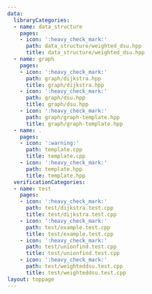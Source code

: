 ```yaml
---
data:
  libraryCategories:
  - name: data_structure
    pages:
    - icon: ':heavy_check_mark:'
      path: data_structure/weighted_dsu.hpp
      title: data_structure/weighted_dsu.hpp
  - name: graph
    pages:
    - icon: ':heavy_check_mark:'
      path: graph/dijkstra.hpp
      title: graph/dijkstra.hpp
    - icon: ':heavy_check_mark:'
      path: graph/dsu.hpp
      title: graph/dsu.hpp
    - icon: ':heavy_check_mark:'
      path: graph/graph-template.hpp
      title: graph/graph-template.hpp
  - name: .
    pages:
    - icon: ':warning:'
      path: template.cpp
      title: template.cpp
    - icon: ':heavy_check_mark:'
      path: template.hpp
      title: template.hpp
  verificationCategories:
  - name: test
    pages:
    - icon: ':heavy_check_mark:'
      path: test/dijkstra.test.cpp
      title: test/dijkstra.test.cpp
    - icon: ':heavy_check_mark:'
      path: test/example.test.cpp
      title: test/example.test.cpp
    - icon: ':heavy_check_mark:'
      path: test/unionfind.test.cpp
      title: test/unionfind.test.cpp
    - icon: ':heavy_check_mark:'
      path: test/weighteddsu.test.cpp
      title: test/weighteddsu.test.cpp
layout: toppage
---
```


